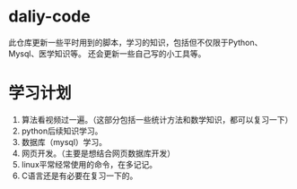 # daliy-code
此仓库更新一些平时用到的脚本，学习的知识，包括但不仅限于Python、Mysql、医学知识等。
还会更新一些自己写的小工具等。


# 学习计划
1. 算法看视频过一遍。（这部分包括一些统计方法和数学知识，都可以复习一下）
2. python后续知识学习。
3. 数据库（mysql）学习。
4. 网页开发。（主要是想结合网页数据库开发）
5. linux平常经常使用的命令，在多记记。
6. C语言还是有必要在复习一下的。
